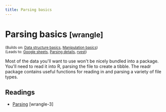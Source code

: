 ```yaml
---
title: Parsing basics
---
```


<!-- Generated automatically from parse-basics.yml. Do not edit by hand -->

# Parsing basics <small class='wrangle'>[wrangle]</small>
<small>(Builds on: [Data structure basics](data-structure-basics.md), [Manipulation basics](manip-basics.md))</small>  
<small>(Leads to: [Google sheets](googlesheets.md), [Parsing details](parse-details.md), [rvest](rvest.md))</small>

Most of the data you'll want to use won't be nicely bundled into a package. You'll
need to read it into R, parsing the file to create a tibble. The readr package
contains useful functions for reading in and parsing a variety of file types.

## Readings

  * [Parsing](https://dcl-wrangle.stanford.edu/parse-basics.html) [wrangle-3]


